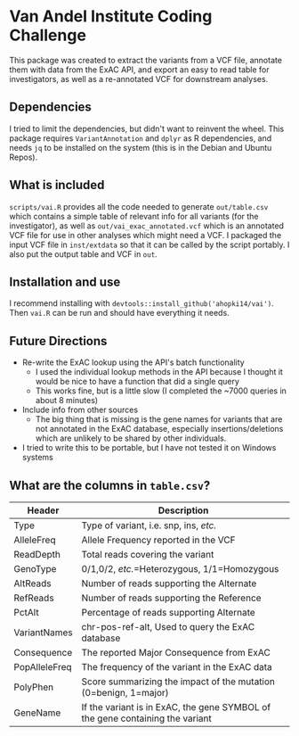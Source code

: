 # Van Andel Institute Coding Challenge
This package was created to extract the variants from a VCF file, annotate them
with data from the ExAC API, and export an easy to read table for investigators,
as well as a re-annotated VCF for downstream analyses. 

## Dependencies 
I tried to limit the dependencies, but didn't want to reinvent the wheel. This
package requires `VariantAnnotation` and `dplyr` as R dependencies, and needs 
`jq` to be installed on the system (this is in the Debian and Ubuntu Repos). 

## What is included
`scripts/vai.R` provides all the code needed to generate `out/table.csv` which
contains a simple table of relevant info for all variants (for the
investigator), as well as `out/vai_exac_annotated.vcf` which is an annotated VCF
file for use in other analyses which might need a VCF. 
I packaged the input VCF file in `inst/extdata` so that it can be called by the
script portably. I also put the output table and VCF in `out`. 

## Installation and use
I recommend installing with `devtools::install_github('ahopki14/vai')`. Then
`vai.R` can be run and should have everything it needs. 

## Future Directions
* Re-write the ExAC lookup using the API's batch functionality
  * I used the individual lookup methods in the API because I thought it
would be nice to have a function that did a single query
  * This works fine, but is a little slow (I completed the ~7000
queries in about 8 minutes)
* Include info from other sources
  * The big thing that is missing is the gene names for variants that are
not annotated in the ExAC database, especially insertions/deletions which are
unlikely to be shared by other individuals.  
* I tried to write this to be portable, but I have not tested it on Windows
  systems 


## What are the columns in `table.csv`?
Header        | Description
--------------|------------
Type          | Type of variant, i.e. snp, ins, _etc._
AlleleFreq    | Allele Frequency reported in the VCF
ReadDepth     | Total reads covering the variant
GenoType      | 0/1,0/2, _etc._=Heterozygous, 1/1=Homozygous    
AltReads      | Number of reads supporting the Alternate
RefReads      | Number of reads supporting the Reference
PctAlt        | Percentage of reads supporting Alternate
VariantNames  | chr-pos-ref-alt, Used to query the ExAC database
Consequence   | The reported Major Consequence from ExAC
PopAlleleFreq | The frequency of the variant in the ExAC data
PolyPhen      | Score summarizing the impact of the mutation (0=benign, 1=major)
GeneName      | If the variant is in ExAC, the gene SYMBOL of the gene containing the variant




